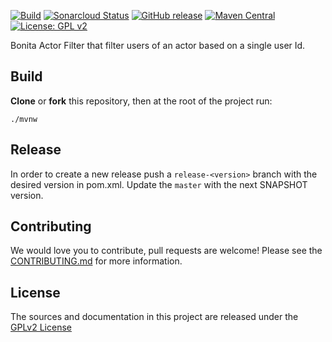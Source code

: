 [![Build](https://github.com/bonitasoft/bonita-actorfilter-single-user/workflows/Build/badge.svg)](https://github.com/bonitasoft/bonita-actorfilter-single-user/actions?query=workflow%3ABuild)
[![Sonarcloud Status](https://sonarcloud.io/api/project_badges/measure?project=bonitasoft_bonita-actorfilter-single-user&metric=alert_status)](https://sonarcloud.io/dashboard?id=bonitasoft_bonita-actorfilter-single-user)
[![GitHub release](https://img.shields.io/github/v/release/bonitasoft/bonita-actorfilter-single-user?color=blue&label=Release)](https://github.com/bonitasoft/bonita-actorfilter-single-user/releases)
[![Maven Central](https://img.shields.io/maven-central/v/org.bonitasoft.actorfilter/bonita-actorfilter-single-user?color=orange&label=Maven%20Central)](https://search.maven.org/artifact/org.bonitasoft.actorfilter/bonita-actorfilter-single-user)
[![License: GPL v2](https://img.shields.io/badge/License-GPL%20v2-yellow.svg)](https://www.gnu.org/licenses/old-licenses/gpl-2.0.en.html)

Bonita Actor Filter that filter users of an actor based on a single user Id.

## Build

__Clone__ or __fork__ this repository, then at the root of the project run:

`./mvnw`

## Release

In order to create a new release push a `release-<version>` branch with the desired version in pom.xml.
Update the `master` with the next SNAPSHOT version.

## Contributing

We would love you to contribute, pull requests are welcome! Please see the [CONTRIBUTING.md](CONTRIBUTING.md) for more information.

## License

The sources and documentation in this project are released under the [GPLv2 License](LICENSE)